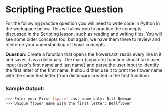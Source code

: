 # Scripting Practice Question

For the following practice question you will need to write code in Python in the workspace below. This will allow you to practice the concepts discussed in the Scripting lesson, such as reading and writing files. You will see some older concepts too, but again, we have them there to review and reinforce your understanding of those concepts.

**Question**: Create a function that opens the flowers.txt, reads every line in it, and saves it as a dictionary. The main (separate) function should take user input (user's first name and last name) and parse the user input to identify the first letter of the first name. It should then use it to print the flower name with the same first letter (from dictionary created in the first function).

### Sample Output:
```bash
>>> Enter your First [space] Last name only: Bill Newman
>>> Unique flower name with the first letter: Bellflower
```

